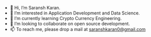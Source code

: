 - 👋 Hi, I’m Saransh Karan.
- 👀 I’m interested in Application Development and Data Science.
- 🌱 I’m currently learning Crypto Currency Engineering.
- 💞️ I’m looking to collaborate on open source development.
- 📫 To reach me, please drop a mail at saranshkaran0@gmail.com

<!---
saranshkaran/saranshkaran is a ✨ special ✨ repository because its `README.md` (this file) appears on your GitHub profile.
You can click the Preview link to take a look at your changes.
--->
